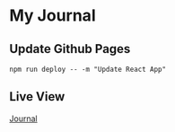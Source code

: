 # My Journal

## Update Github Pages

```
npm run deploy -- -m "Update React App"
```

## Live View

[Journal](https://thaqifazfar15.github.io/journal/)
